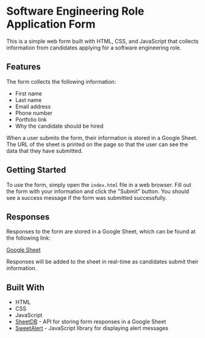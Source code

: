 # Software Engineering Role Application Form

This is a simple web form built with HTML, CSS, and JavaScript that collects information from candidates applying for a software engineering role.

## Features

The form collects the following information:

- First name
- Last name
- Email address
- Phone number
- Portfolio link
- Why the candidate should be hired

When a user submits the form, their information is stored in a Google Sheet. The URL of the sheet is printed on the page so that the user can see the data that they have submitted.

## Getting Started

To use the form, simply open the `index.html` file in a web browser. Fill out the form with your information and click the "Submit" button. You should see a success message if the form was submitted successfully.

## Responses
Responses to the form are stored in a Google Sheet, which can be found at the following link:

[Google Sheet](https://docs.google.com/spreadsheets/d/174NgSOCihI07WjWWzu6GN-oqJmjyJRZwuwfH2Dyv3h8/edit?usp=sharing)

Responses will be added to the sheet in real-time as candidates submit their information.

## Built With

- HTML
- CSS
- JavaScript
- [SheetDB](https://sheetdb.io/) - API for storing form responses in a Google Sheet
- [SweetAlert](https://sweetalert.js.org/) - JavaScript library for displaying alert messages
